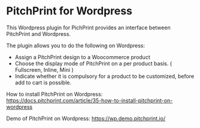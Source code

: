 # PitchPrint for Wordpress

This Wordpress plugin for PichPrint provides an interface between PitchPrint and Wordpress.

The plugin allows you to do the following on Wordpress:

* Assign a PitchPrint design to a Woocommerce product
* Choose the display mode of PitchPrint on a per product basis. ( Fullscreen, Inline, Mini )
* Indicate whether it is compulsory for a product to be customized, before add to cart is possible.

How to install PitchPrint on Wordpress: https://docs.pitchprint.com/article/35-how-to-install-pitchprint-on-wordpress

Demo of PitchPrint on Wordpress: https://wp.demo.pitchprint.io/
